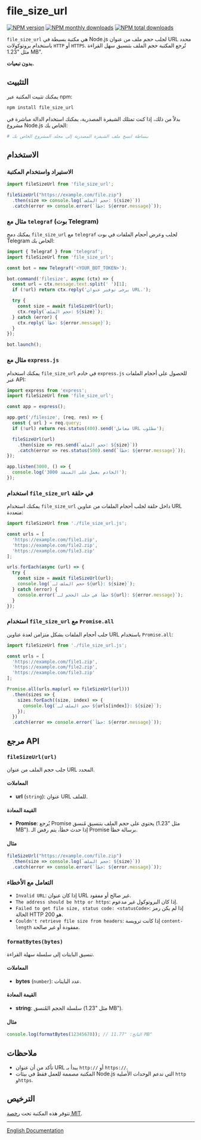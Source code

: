 # file_size_url

[![NPM version](https://img.shields.io/npm/v/file_size_url.svg?style=flat)](https://www.npmjs.com/package/file_size_url)
[![NPM monthly downloads](https://img.shields.io/npm/dm/file_size_url.svg?style=flat)](https://npmjs.org/package/file_size_url)
[![NPM total downloads](https://img.shields.io/npm/dt/file_size_url.svg?style=flat)](https://npmjs.org/package/file_size_url)

`file_size_url` هي مكتبة بسيطة في Node.js لجلب حجم ملف من عنوان URL محدد باستخدام بروتوكولات `HTTP` أو `HTTPS`. تُرجع المكتبة حجم الملف بتنسيق سهل القراءة مثل "1.23 MB".

**بدون تبعيات.**

## التثبيت

يمكنك تثبيت المكتبة عبر npm:

```bash
npm install file_size_url
```

بدلاً من ذلك، إذا كنت تمتلك الشيفرة المصدرية، يمكنك استخدام الدالة مباشرة في مشروع Node.js الخاص بك:

```bash
# ببساطة انسخ ملف الشيفرة المصدرية إلى مجلد المشروع الخاص بك
```

## الاستخدام

### الاستيراد واستخدام المكتبة

```javascript
import fileSizeUrl from 'file_size_url';

fileSizeUrl("https://example.com/file.zip")
  .then(size => console.log(`حجم الملف: ${size}`))
  .catch(error => console.error(`خطأ: ${error.message}`));
```

### مثال مع `telegraf` (بوت Telegram)

يمكنك دمج `file_size_url` مع `telegraf` لجلب وعرض أحجام الملفات في بوت Telegram الخاص بك:

```javascript
import { Telegraf } from 'telegraf';
import fileSizeUrl from 'file_size_url';

const bot = new Telegraf('<YOUR_BOT_TOKEN>');

bot.command('filesize', async (ctx) => {
  const url = ctx.message.text.split(' ')[1];
  if (!url) return ctx.reply('يرجى توفير عنوان URL.');

  try {
    const size = await fileSizeUrl(url);
    ctx.reply(`حجم الملف: ${size}`);
  } catch (error) {
    ctx.reply(`خطأ: ${error.message}`);
  }
});

bot.launch();
```

### مثال مع `express.js`

يمكنك استخدام `file_size_url` في خادم `express.js` للحصول على أحجام الملفات عبر API:

```javascript
import express from 'express';
import fileSizeUrl from 'file_size_url';

const app = express();

app.get('/filesize', (req, res) => {
  const { url } = req.query;
  if (!url) return res.status(400).send('معامل URL مطلوب');

  fileSizeUrl(url)
    .then(size => res.send(`حجم الملف: ${size}`))
    .catch(error => res.status(500).send(`خطأ: ${error.message}`));
});

app.listen(3000, () => {
  console.log('الخادم يعمل على المنفذ 3000');
});
```

### استخدام `file_size_url` في حلقة

يمكنك استخدام `file_size_url` داخل حلقة لجلب أحجام الملفات من عناوين URL متعددة:

```javascript
import fileSizeUrl from './file_size_url.js';

const urls = [
  'https://example.com/file1.zip',
  'https://example.com/file2.zip',
  'https://example.com/file3.zip'
];

urls.forEach(async (url) => {
  try {
    const size = await fileSizeUrl(url);
    console.log(`حجم الملف لـ ${url}: ${size}`);
  } catch (error) {
    console.error(`خطأ في جلب الحجم لـ ${url}: ${error.message}`);
  }
});
```

### استخدام `file_size_url` مع `Promise.all`

جلب أحجام الملفات بشكل متزامن لعدة عناوين URL باستخدام `Promise.all`:

```javascript
import fileSizeUrl from './file_size_url.js';

const urls = [
  'https://example.com/file1.zip',
  'https://example.com/file2.zip',
  'https://example.com/file3.zip'
];

Promise.all(urls.map(url => fileSizeUrl(url)))
  .then(sizes => {
    sizes.forEach((size, index) => {
      console.log(`حجم الملف لـ ${urls[index]}: ${size}`);
    });
  })
  .catch(error => console.error(`خطأ: ${error.message}`));
```

## مرجع API

### `fileSizeUrl(url)`

جلب حجم الملف من عنوان URL المحدد.

#### المعاملات

- **url** (`string`): عنوان URL للملف.

#### القيمة المعادة

- **Promise<string>**: يُرجع Promise يحتوي على حجم الملف بتنسيق مُنسق (مثل "1.23 MB"). إذا حدث خطأ، يتم رفض الـ Promise برسالة خطأ.

#### مثال

```javascript
fileSizeUrl("https://example.com/file.zip")
  .then(size => console.log(`حجم الملف: ${size}`))
  .catch(error => console.error(`خطأ: ${error.message}`));
```

### التعامل مع الأخطاء

- `Invalid URL`: إذا كان عنوان URL غير صالح أو مفقود.
- `The address should be http or https`: إذا كان البروتوكول غير مدعوم.
- `Failed to get file size, status code: <statusCode>`: إذا لم يكن رمز الحالة HTTP هو 200.
- `Couldn't retrieve file size from headers`: إذا كانت ترويسة `content-length` مفقودة أو غير صالحة.

### `formatBytes(bytes)`

تنسيق البايتات إلى سلسلة سهلة القراءة.

#### المعاملات

- **bytes** (`number`): عدد البايتات.

#### القيمة المعادة

- **string**: سلسلة الحجم المُنسق (مثل "1.23 MB").

#### مثال

```javascript
console.log(formatBytes(12345678)); // الناتج: "11.77 MB"
```

## ملاحظات

- تأكد من أن عنوان URL يبدأ بـ `http://` أو `https://`.
- المكتبة مصممة للعمل فقط في بيئات Node.js التي تدعم الوحدات الأصلية `http` و`https`.

## الترخيص

تتوفر هذه المكتبة تحت [رخصة MIT](https://opensource.org/licenses/MIT).

---

[English Documentation](/README.md)